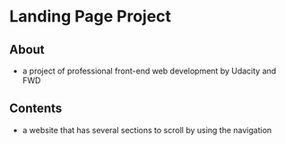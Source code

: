 # Landing Page Project

## About

- a project of professional front-end web development by Udacity and FWD

## Contents

- a website that has several sections to scroll by using the navigation
